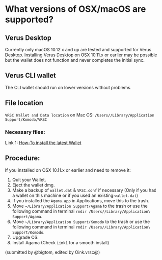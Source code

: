 # What versions of OSX/macOS are supported?

## Verus Desktop

Currently only macOS 10.12.x and up are tested and supported for Verus Desktop. Installing Verus Desktop on OSX 10.11.x or earlier may be possible but the wallet does not function and never completes the initial sync.

## Verus CLI wallet

The CLI wallet should run on lower versions without problems.

## File location

`VRSC Wallet and Data location` on Mac OS: `/Users//Library/Application Support/Komodo/VRSC`

### Necessary files:

Link 1: [How-To install the latest Wallet](#!/how-to/how-to_bootstrap.md)

## Procedure:

If you installed on OSX 10.11.x or earlier and need to remove it:

1. Quit your Wallet.
2. Eject the wallet dmg.
3. Make a backup of `wallet.dat` & `VRSC.conf` if necessary (Only if you had a wallet on this machine or if you used an existing `wallet.dat`)
4. If you installed the `Agama.app` in Applications, move this to the trash.
5. Move `~/Library/Application Support/Agama` to the trash or use the following command in terminal
`rmdir /Users//Library/Application\ Support/Agama`.
6. Move `~/Library/Application Support/Komodo` to the trash or use the following command in terminal
`rmdir /Users//Library/Application\ Support/Komodo`.
7. Upgrade OS.
8. Install Agama (Check `Link1` for a smooth install)

(submitted by @bigtom, edited by Oink.vrsc@)
